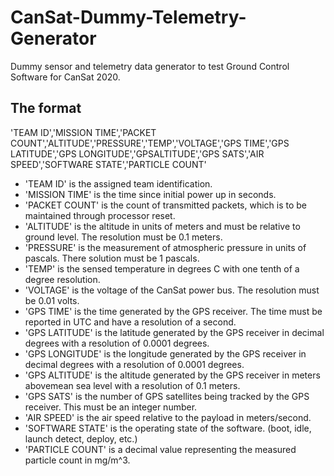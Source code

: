 # CanSat-Dummy-Telemetry-Generator
Dummy sensor and telemetry data generator to test Ground Control Software for CanSat 2020.

## The format

'TEAM ID','MISSION TIME','PACKET COUNT','ALTITUDE','PRESSURE','TEMP','VOLTAGE','GPS TIME','GPS LATITUDE','GPS LONGITUDE','GPSALTITUDE','GPS SATS','AIR SPEED','SOFTWARE STATE','PARTICLE COUNT'

* 'TEAM ID' is the assigned team identification.
* 'MISSION TIME' is the time since initial power up in seconds.
* 'PACKET COUNT' is the count of transmitted packets, which is to be maintained through processor reset.
* 'ALTITUDE' is the altitude in units of meters and must be relative to ground level. The resolution must be 0.1 meters.
* 'PRESSURE' is the measurement of atmospheric pressure in units of pascals. There solution must be 1 pascals.
* 'TEMP' is the sensed temperature in degrees C with one tenth of a degree resolution.
* 'VOLTAGE' is the voltage of the CanSat power bus. The resolution must be 0.01 volts.
* 'GPS TIME' is the time generated by the GPS receiver. The time must be reported in UTC and have a resolution of a second.
* 'GPS LATITUDE' is the latitude generated by the GPS receiver in decimal degrees with a resolution of 0.0001 degrees.
* 'GPS LONGITUDE' is the longitude generated by the GPS receiver in decimal degrees with a resolution of 0.0001 degrees.
* 'GPS ALTITUDE' is the altitude generated by the GPS receiver in meters abovemean sea level with a resolution of 0.1 meters.
* 'GPS SATS' is the number of GPS satellites being tracked by the GPS receiver. This must be an integer number.
* 'AIR SPEED' is the air speed relative to the payload in meters/second.
* 'SOFTWARE STATE' is the operating state of the software. (boot, idle, launch detect, deploy, etc.)
* 'PARTICLE COUNT' is a decimal value representing the measured particle count in mg/m^3.